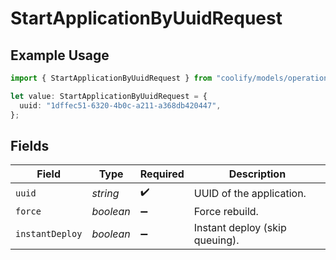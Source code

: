# StartApplicationByUuidRequest

## Example Usage

```typescript
import { StartApplicationByUuidRequest } from "coolify/models/operations";

let value: StartApplicationByUuidRequest = {
  uuid: "1dffec51-6320-4b0c-a211-a368db420447",
};
```

## Fields

| Field                          | Type                           | Required                       | Description                    |
| ------------------------------ | ------------------------------ | ------------------------------ | ------------------------------ |
| `uuid`                         | *string*                       | :heavy_check_mark:             | UUID of the application.       |
| `force`                        | *boolean*                      | :heavy_minus_sign:             | Force rebuild.                 |
| `instantDeploy`                | *boolean*                      | :heavy_minus_sign:             | Instant deploy (skip queuing). |